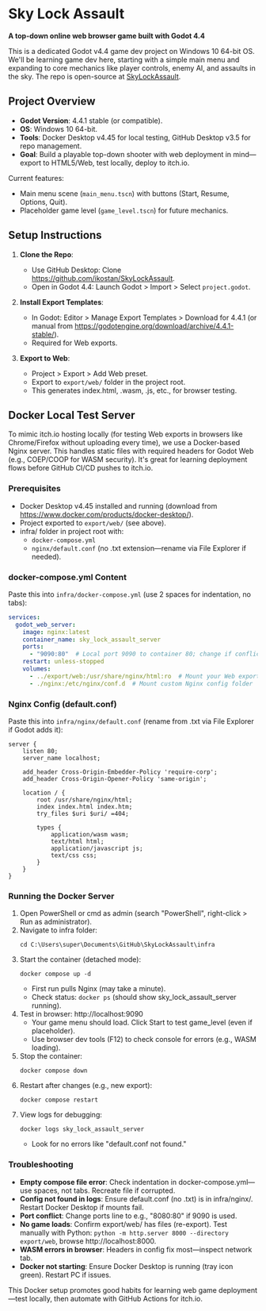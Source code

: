 # Sky Lock Assault

**A top-down online web browser game built with Godot 4.4**

This is a dedicated Godot v4.4 game dev project on Windows 10 64-bit OS.
We'll be learning game dev here, starting with a simple main menu and expanding
to core mechanics like player controls, enemy AI, and assaults in the sky.
The repo is open-source at [SkyLockAssault](https://github.com/ikostan/SkyLockAssault).

## Project Overview

- **Godot Version**: 4.4.1 stable (or compatible).
- **OS**: Windows 10 64-bit.
- **Tools**: Docker Desktop v4.45 for local testing, GitHub Desktop v3.5
  for repo management.
- **Goal**: Build a playable top-down shooter with web deployment in mind—export
  to HTML5/Web, test locally, deploy to itch.io.

Current features:

- Main menu scene (`main_menu.tscn`) with buttons (Start, Resume, Options, Quit).
- Placeholder game level (`game_level.tscn`) for future mechanics.

## Setup Instructions

1. **Clone the Repo**:
   - Use GitHub Desktop: Clone https://github.com/ikostan/SkyLockAssault.
   - Open in Godot 4.4: Launch Godot > Import > Select `project.godot`.

2. **Install Export Templates**:
   - In Godot: Editor > Manage Export Templates > Download for 4.4.1
     (or manual from https://godotengine.org/download/archive/4.4.1-stable/).
   - Required for Web exports.

3. **Export to Web**:
   - Project > Export > Add Web preset.
   - Export to `export/web/` folder in the project root.
   - This generates index.html, .wasm, .js, etc., for browser testing.

## Docker Local Test Server

To mimic itch.io hosting locally (for testing Web exports in browsers like Chrome/Firefox
without uploading every time), we use a Docker-based Nginx server. This handles static
files with required headers for Godot Web (e.g., COEP/COOP for WASM security). It's great
for learning deployment flows before GitHub CI/CD pushes to itch.io.

### Prerequisites

- Docker Desktop v4.45 installed and running
  (download from https://www.docker.com/products/docker-desktop/).
- Project exported to `export/web/` (see above).
- infra/ folder in project root with:
  - `docker-compose.yml`
  - `nginx/default.conf` (no .txt extension—rename via File Explorer if needed).

### docker-compose.yml Content

Paste this into `infra/docker-compose.yml` (use 2 spaces for indentation, no tabs):

```yaml
services:
  godot_web_server:
	image: nginx:latest
	container_name: sky_lock_assault_server
	ports:
	  - "9090:80"  # Local port 9090 to container 80; change if conflicted (e.g., to 8080:80)
	restart: unless-stopped
	volumes:
	  - ../export/web:/usr/share/nginx/html:ro  # Mount your Web export folder read-only
	  - ./nginx:/etc/nginx/conf.d  # Mount custom Nginx config folder
```

### Nginx Config (default.conf)

Paste this into `infra/nginx/default.conf` (rename from .txt via File Explorer if Godot adds it):

```nginx
server {
	listen 80;
	server_name localhost;

	add_header Cross-Origin-Embedder-Policy 'require-corp';
	add_header Cross-Origin-Opener-Policy 'same-origin';

	location / {
		root /usr/share/nginx/html;
		index index.html index.htm;
		try_files $uri $uri/ =404;

		types {
			application/wasm wasm;
			text/html html;
			application/javascript js;
			text/css css;
		}
	}
}
```

### Running the Docker Server

1. Open PowerShell or cmd as admin (search "PowerShell", right-click > Run as administrator).
2. Navigate to infra folder:
   ```
   cd C:\Users\super\Documents\GitHub\SkyLockAssault\infra
   ```
3. Start the container (detached mode):
   ```
   docker compose up -d
   ```
   - First run pulls Nginx (may take a minute).
   - Check status: `docker ps` (should show sky_lock_assault_server running).
4. Test in browser: http://localhost:9090
   - Your game menu should load. Click Start to test game_level (even if placeholder).
   - Use browser dev tools (F12) to check console for errors (e.g., WASM loading).
5. Stop the container:
   ```
   docker compose down
   ```
6. Restart after changes (e.g., new export):
   ```
   docker compose restart
   ```
7. View logs for debugging:
   ```
   docker logs sky_lock_assault_server
   ```
   - Look for no errors like "default.conf not found."

### Troubleshooting

- **Empty compose file error**: Check indentation in docker-compose.yml—use spaces, not tabs. Recreate file if corrupted.
- **Config not found in logs**: Ensure default.conf (no .txt) is in infra/nginx/. Restart Docker Desktop if mounts fail.
- **Port conflict**: Change ports line to e.g., "8080:80" if 9090 is used.
- **No game loads**: Confirm export/web/ has files (re-export). Test manually with Python:
  `python -m http.server 8000 --directory export/web`, browse http://localhost:8000.
- **WASM errors in browser**: Headers in config fix most—inspect network tab.
- **Docker not starting**: Ensure Docker Desktop is running (tray icon green). Restart PC if issues.

This Docker setup promotes good habits for learning web game deployment—test locally, then automate with GitHub Actions for itch.io.
